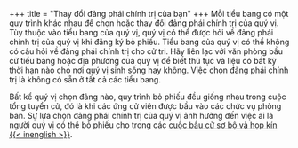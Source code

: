+++
title = "Thay đổi đảng phái chính trị của bạn"
+++
Mỗi tiểu bang có một quy trình khác nhau để chọn hoặc thay đổi đảng phái chính trị của quý vị. Tùy thuộc vào tiểu bang của quý vị, quý vị có thể được hỏi về đảng phái chính trị của quý vị khi đăng ký bỏ phiếu. Tiểu bang của quý vị có thể không có câu hỏi về đảng phái chính trị cho cử tri. Hãy liên lạc với văn phòng bầu cử tiểu bang hoặc địa phương của quý vị để biết thủ tục và liệu có bất kỳ thời hạn nào cho nơi quý vị sinh sống hay không. Việc chọn đảng phái chính trị là không có sẵn ở tất cả các tiểu bang.

Bất kể quý vị chọn đảng nào, quy trình bỏ phiếu đều giống nhau trong cuộc tổng tuyển cử, đó là khi các ứng cử viên được bầu vào các chức vụ phòng ban. Sự lựa chọn đảng phái chính trị của quý vị ảnh hưởng đến việc ai là người quý vị có thể bỏ phiếu cho trong các [cuộc bầu cử sơ bộ và họp kín {{< inenglish >}}](https://www.usa.gov/election#item-37162).


